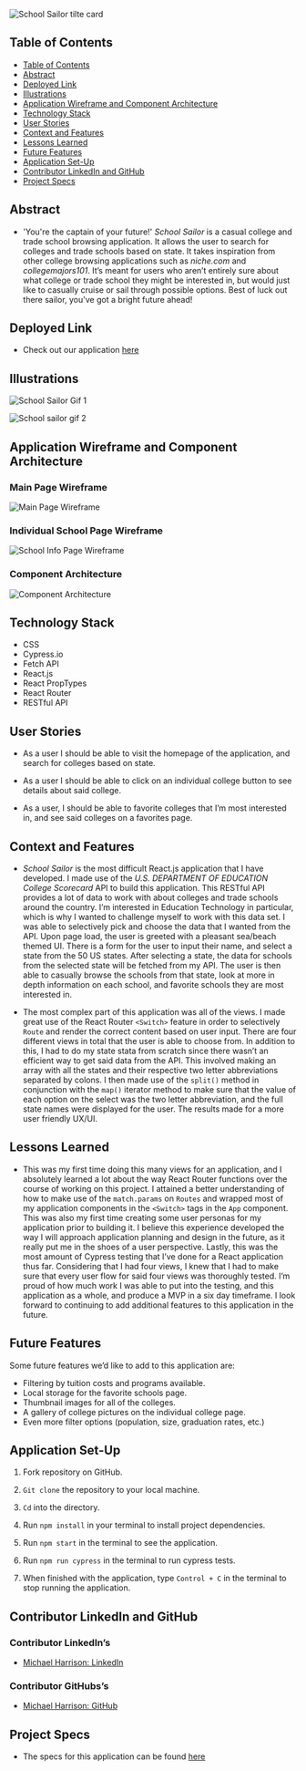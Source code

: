 ![School Sailor tilte card](https://user-images.githubusercontent.com/95496577/183436790-c2bb24e5-3904-4512-bcfb-6206e452ac87.png)

## Table of Contents

- [Table of Contents](#table-of-contents)
- [Abstract](#abstract)
- [Deployed Link](#deployed-link])
- [Illustrations](#illustrations)
- [Application Wireframe and Component Architecture](#application-wireframe-and-component-architecture)
- [Technology Stack](#technology-stack)
- [User Stories](#user-stories)
- [Context and Features](#context-and-features)
- [Lessons Learned](#lessons-learned)
- [Future Features](#future-features)
- [Application Set-Up](#application-set-up)
- [Contributor LinkedIn and GitHub](#contributor-linkedin-and-github)
- [Project Specs](#project-specs)

## Abstract

- 'You're the captain of your future!'  _School Sailor_ is a casual college and trade school browsing application. It allows the user to search for colleges and trade schools based on state. It takes inspiration from other college browsing applications such as _niche.com_ and _collegemajors101_. It’s meant for users who aren’t entirely sure about what college or trade school they might be interested in, but would just like to casually cruise or sail through possible options. Best of luck out there sailor, you've got a bright future ahead!

## Deployed Link

- Check out our application [here](https://school-sailor.herokuapp.com/) 

## Illustrations

![School Sailor Gif 1](https://user-images.githubusercontent.com/95496577/183436844-55005056-ae00-40db-88bd-916a36534537.gif)


![School sailor gif 2](https://user-images.githubusercontent.com/95496577/183436854-7ca5e6ca-b12a-4a1b-9572-b961d7c1806c.gif)

## Application Wireframe and Component Architecture

### Main Page Wireframe

![Main Page Wireframe](https://user-images.githubusercontent.com/95496577/183272591-7d37b2db-112a-4bc8-9897-539e72912565.png) 

### Individual School Page Wireframe
![School Info Page Wireframe](https://user-images.githubusercontent.com/95496577/183272592-04db3fcd-b5bf-4dc4-80e8-c9d11398dc73.png) 

### Component Architecture

![Component Architecture](https://user-images.githubusercontent.com/95496577/183272625-e31987bb-e4ba-4689-9e54-df2f08d4872c.png)

## Technology Stack

- CSS
- Cypress.io
- Fetch API
- React.js
- React PropTypes
- React Router
- RESTful API

## User Stories

- As a user I should be able to visit the homepage of the application, and search for colleges based on state.
 
- As a user I should be able to click on an individual college button to see details about said college. 

- As a user, I should be able to favorite colleges that I’m most interested in, and see said colleges on a favorites page. 

## Context and Features

- _School Sailor_ is the most difficult React.js application that I have developed. I made use of the _U.S. DEPARTMENT OF EDUCATION College Scorecard_ API to build this application. This RESTful API provides a lot of data to work with about colleges and trade schools around the country. I’m interested in Education Technology in particular, which is why I wanted to challenge myself to work with this data set. I was able to selectively pick and choose the data that I wanted from the API. Upon page load, the user is greeted with a pleasant sea/beach themed UI. There is a form for the user to input their name, and select a state from the 50 US states. After selecting a state, the data for schools from the selected state will be fetched from my API. The user is then able to casually browse the schools from that state, look at more in depth information on each school, and favorite schools they are most interested in. 

- The most complex part of this application was all of the views. I made great use of the React Router `<Switch>` feature in order to selectively `Route` and render the correct content based on user input. There are four different views in total that the user is able to choose from. In addition to this, I had to do my state stata from scratch since there wasn’t an efficient way to get said data from the API. This involved making an array with all the states and their respective two letter abbreviations separated by colons. I then made use of the `split()` method in conjunction with the `map()` iterator method to make sure that the value of each option on the select was the two letter abbreviation, and the full state names were displayed for the user.  The results made for a more user friendly UX/UI. 

## Lessons Learned

- This was my first time doing this many views for an application, and I absolutely learned a lot about the way React Router functions over the course of working on this project. I attained a better understanding of how to make use of the `match.params` on `Routes` and wrapped most of my application components in the `<Switch>` tags in the `App` component. This was also my first time creating some user personas for my application prior to building it. I believe this experience developed the way I will approach application planning and design in the future, as it really put me in the shoes of a user perspective. Lastly, this was the most amount of Cypress testing that I’ve done for a React application thus far. Considering that I had four views, I knew that I had to make sure that every user flow for said four views was thoroughly tested. I’m proud of how much work I was able to put into the testing, and this application as a whole, and produce a MVP in a six day timeframe. I look forward to continuing to add additional features to this application in the future.  

## Future Features

Some future features we’d like to add to this application are:

- Filtering by tuition costs and programs available.
- Local storage for the favorite schools page. 
- Thumbnail images for all of the colleges.
- A gallery of college pictures on the individual college page. 
- Even more filter options (population, size, graduation rates, etc.)

## Application Set-Up

1. Fork repository on GitHub.

2. `Git clone` the repository to your local machine.

3. `Cd` into the directory.

4. Run `npm install` in your terminal to install project dependencies.

5. Run `npm start` in the terminal to see the application. 

6. Run `npm run cypress` in the terminal  to run cypress tests. 

7. When finished with the application, type `Control + C` in the terminal to stop running the application. 


## Contributor LinkedIn and GitHub

### Contributor LinkedIn’s
 
- [Michael Harrison: LinkedIn](https://www.linkedin.com/in/michael-j-harrison57/)    

### Contributor GitHubs’s

- [Michael Harrison: GitHub](https://github.com/mikeharrison57)     

## Project Specs

- The specs for this application can be found 
[here](https://frontend.turing.edu/projects/module-3/showcase.html)     
